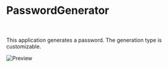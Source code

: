 # PasswordGenerator
<br>
<br> This application generates a password. The generation type is customizable.
<br>

![Preview](https://i.imgur.com/jCwxBQ9.png)
